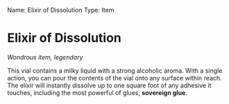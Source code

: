 Name: Elixir of Dissolution
Type: Item

# Elixir of Dissolution
_Wondrous item, legendary_

This vial contains a milky liquid with a strong alcoholic aroma. With a single action, you can pour the contents of the vial onto any surface within reach. The elixir will instantly dissolve up to one square foot of any adhesive it touches, including the most powerful of glues, **sovereign glue**.
